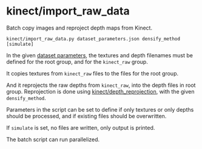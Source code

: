 # kinect/import\_raw\_data

Batch copy images and reproject depth maps from Kinect.

    kinect/import_raw_data.py dataset_parameters.json densify_method [simulate]

In the given [dataset parameters](./../data/dataset.html), the textures and depth filenames must be defined for the root group, and for the `kinect_raw` group.

It copies textures from `kinect_raw` files to the files for the root group.

And it reprojects the raw depths from `kinect_raw`, into the depth files in root group. Reprojection is done using [kinect/depth\_reprojection](depth_reprojection.html), with the given `densify_method`.

Parameters in the script can be set to define if only textures or only depths should be processed, and if existing files should be overwritten.

If `simulate` is set, no files are written, only output is printed.

The batch script can run parallelized.
